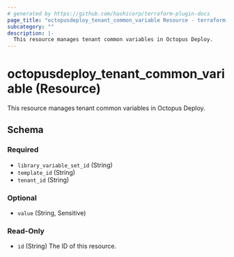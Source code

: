 ```yaml
---
# generated by https://github.com/hashicorp/terraform-plugin-docs
page_title: "octopusdeploy_tenant_common_variable Resource - terraform-provider-octopusdeploy"
subcategory: ""
description: |-
  This resource manages tenant common variables in Octopus Deploy.
---
```


# octopusdeploy_tenant_common_variable (Resource)

This resource manages tenant common variables in Octopus Deploy.



<!-- schema generated by tfplugindocs -->
## Schema

### Required

- `library_variable_set_id` (String)
- `template_id` (String)
- `tenant_id` (String)

### Optional

- `value` (String, Sensitive)

### Read-Only

- `id` (String) The ID of this resource.


